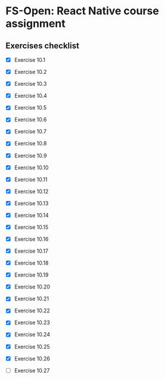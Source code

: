 # FS-Open: React Native course assignment




## Exercises checklist

- [x] Exercise 10.1
- [x] Exercise 10.2
- [x] Exercise 10.3
- [x] Exercise 10.4
- [x] Exercise 10.5
- [x] Exercise 10.6
- [x] Exercise 10.7
- [x] Exercise 10.8
- [x] Exercise 10.9
- [x] Exercise 10.10
- [x] Exercise 10.11
- [x] Exercise 10.12
- [x] Exercise 10.13
- [x] Exercise 10.14
- [x] Exercise 10.15
- [x] Exercise 10.16
- [x] Exercise 10.17
- [x] Exercise 10.18
- [x] Exercise 10.19
- [x] Exercise 10.20
- [x] Exercise 10.21
- [x] Exercise 10.22
- [x] Exercise 10.23
- [x] Exercise 10.24
- [x] Exercise 10.25
- [x] Exercise 10.26
- [ ] Exercise 10.27


